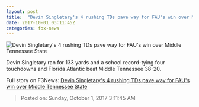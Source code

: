 ```yaml
---
layout: post
title:  "Devin Singletary's 4 rushing TDs pave way for FAU's win over Middle Tennessee State"
date: 2017-10-01 03:11:45Z
categories: fox-news
---
```


![Devin Singletary's 4 rushing TDs pave way for FAU's win over Middle Tennessee State](http://www.foxnews.com/content/dam/fox-news/logo/og-fn-foxnews.jpg)

Devin Singletary ran for 133 yards and a school record-tying four touchdowns and Florida Atlantic beat Middle Tennessee 38-20.


Full story on F3News: [Devin Singletary's 4 rushing TDs pave way for FAU's win over Middle Tennessee State](http://www.f3nws.com/n/SDnvsB)

> Posted on: Sunday, October 1, 2017 3:11:45 AM
